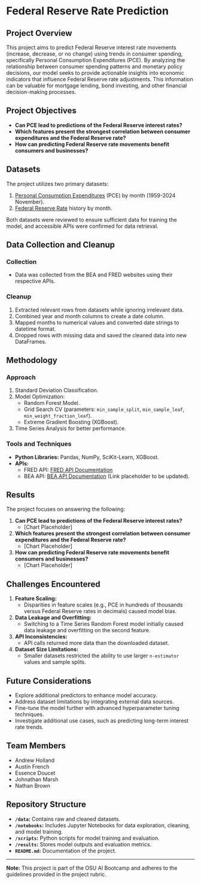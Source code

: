 
# Federal Reserve Rate Prediction

## Project Overview

This project aims to predict Federal Reserve interest rate movements (increase, decrease, or no change) using trends in consumer spending, specifically Personal Consumption Expenditures (PCE). By analyzing the relationship between consumer spending patterns and monetary policy decisions, our model seeks to provide actionable insights into economic indicators that influence Federal Reserve rate adjustments. This information can be valuable for mortgage lending, bond investing, and other financial decision-making processes.

## Project Objectives
- **Can PCE lead to predictions of the Federal Reserve interest rates?**
- **Which features present the strongest correlation between consumer expenditures and the Federal Reserve rate?**
- **How can predicting Federal Reserve rate movements benefit consumers and businesses?**

## Datasets
The project utilizes two primary datasets:
1. [Personal Consumption Expenditures](https://apps.bea.gov/) (PCE) by month (1959-2024 November).
2. [Federal Reserve Rate](https://fred.stlouisfed.org/series/FEDFUNDS) history by month.

Both datasets were reviewed to ensure sufficient data for training the model, and accessible APIs were confirmed for data retrieval.

## Data Collection and Cleanup
### Collection
- Data was collected from the BEA and FRED websites using their respective APIs.

### Cleanup
1. Extracted relevant rows from datasets while ignoring irrelevant data.
2. Combined year and month columns to create a date column.
3. Mapped months to numerical values and converted date strings to datetime format.
4. Dropped rows with missing data and saved the cleaned data into new DataFrames.

## Methodology
### Approach
1. Standard Deviation Classification.
2. Model Optimization:
   - Random Forest Model.
   - Grid Search CV (parameters: `min_sample_split`, `min_sample_leaf`, `min_weight_fraction_leaf`).
   - Extreme Gradient Boosting (XGBoost).
3. Time Series Analysis for better performance.

### Tools and Techniques
- **Python Libraries:** Pandas, NumPy, SciKit-Learn, XGBoost.
- **APIs:**
  - FRED API: [FRED API Documentation](https://fred.stlouisfed.org/docs/api/fred/series.html#series_id)
  - BEA API: [BEA API Documentation](https://apps.bea.gov/) (Link placeholder to be updated).

## Results
The project focuses on answering the following:
1. **Can PCE lead to predictions of the Federal Reserve interest rates?**
   - [Chart Placeholder]
2. **Which features present the strongest correlation between consumer expenditures and the Federal Reserve rate?**
   - [Chart Placeholder]
3. **How can predicting Federal Reserve rate movements benefit consumers and businesses?**
   - [Chart Placeholder]

## Challenges Encountered
1. **Feature Scaling:**
   - Disparities in feature scales (e.g., PCE in hundreds of thousands versus Federal Reserve rates in decimals) caused model bias.
2. **Data Leakage and Overfitting:**
   - Switching to a Time Series Random Forest model initially caused data leakage and overfitting on the second feature.
3. **API Inconsistencies:**
   - API calls returned more data than the downloaded dataset.
4. **Dataset Size Limitations:**
   - Smaller datasets restricted the ability to use larger `n-estimator` values and sample splits.

## Future Considerations
- Explore additional predictors to enhance model accuracy.
- Address dataset limitations by integrating external data sources.
- Fine-tune the model further with advanced hyperparameter tuning techniques.
- Investigate additional use cases, such as predicting long-term interest rate trends.

## Team Members
- Andrew Holland
- Austin French
- Essence Doucet
- Johnathan Marsh
- Nathan Brown

## Repository Structure
- **`/data`:** Contains raw and cleaned datasets.
- **`/notebooks`:** Includes Jupyter Notebooks for data exploration, cleaning, and model training.
- **`/scripts`:** Python scripts for model training and evaluation.
- **`/results`:** Stores model outputs and evaluation metrics.
- **`README.md`:** Documentation of the project.

---

**Note:** This project is part of the OSU AI Bootcamp and adheres to the guidelines provided in the project rubric.

